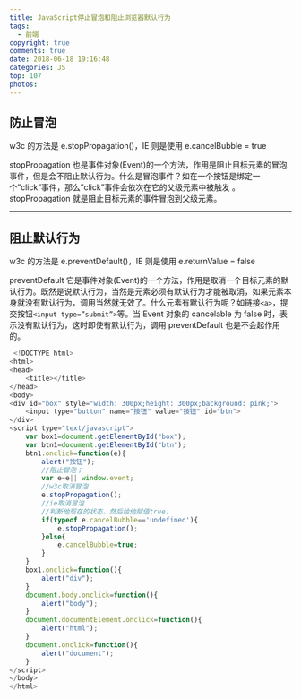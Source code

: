 ```yaml
---
title: JavaScript停止冒泡和阻止浏览器默认行为
tags:
  - 前端
copyright: true
comments: true
date: 2018-06-18 19:16:48
categories: JS
top: 107
photos:
---
```


## 防止冒泡

w3c 的方法是 e.stopPropagation()，IE 则是使用 e.cancelBubble = true

stopPropagation 也是事件对象(Event)的一个方法，作用是阻止目标元素的冒泡事件，但是会不阻止默认行为。什么是冒泡事件？如在一个按钮是绑定一个”click”事件，那么”click”事件会依次在它的父级元素中被触发 。stopPropagation 就是阻止目标元素的事件冒泡到父级元素。

---

<!-- more -->

## 阻止默认行为

w3c 的方法是 e.preventDefault()，IE 则是使用 e.returnValue = false

preventDefault 它是事件对象(Event)的一个方法，作用是取消一个目标元素的默认行为。既然是说默认行为，当然是元素必须有默认行为才能被取消，如果元素本身就没有默认行为，调用当然就无效了。什么元素有默认行为呢？如链接`<a>`，提交按钮`<input type=”submit”>`等。当 Event 对象的 cancelable 为 false 时，表示没有默认行为，这时即使有默认行为，调用 preventDefault 也是不会起作用的。

```javascript
 <!DOCTYPE html>
<html>
<head>
	<title></title>
</head>
<body>
<div id="box" style="width: 300px;height: 300px;background: pink;">
	<input type="button" name="按钮" value="按钮" id="btn">
</div>
<script type="text/javascript">
	var box1=document.getElementById("box");
	var btn1=document.getElementById("btn");
	btn1.onclick=function(e){
		alert("按钮");
		//阻止冒泡；
		var e=e|| window.event;
		//w3c取消冒泡
		e.stopPropagation();
		//ie取消冒泡
		//判断他现在的状态，然后给他赋值true，
		if(typeof e.cancelBubble=='undefined'){
			e.stopPropagation();
		}else{
			e.cancelBubble=true;
		}
	}
	box1.onclick=function(){
		alert("div");
	}
	document.body.onclick=function(){
		alert("body");
	}
	document.documentElement.onclick=function(){
		alert("html");
	}
	document.onclick=function(){
		alert("document");
	}
</script>
</body>
</html>
```
